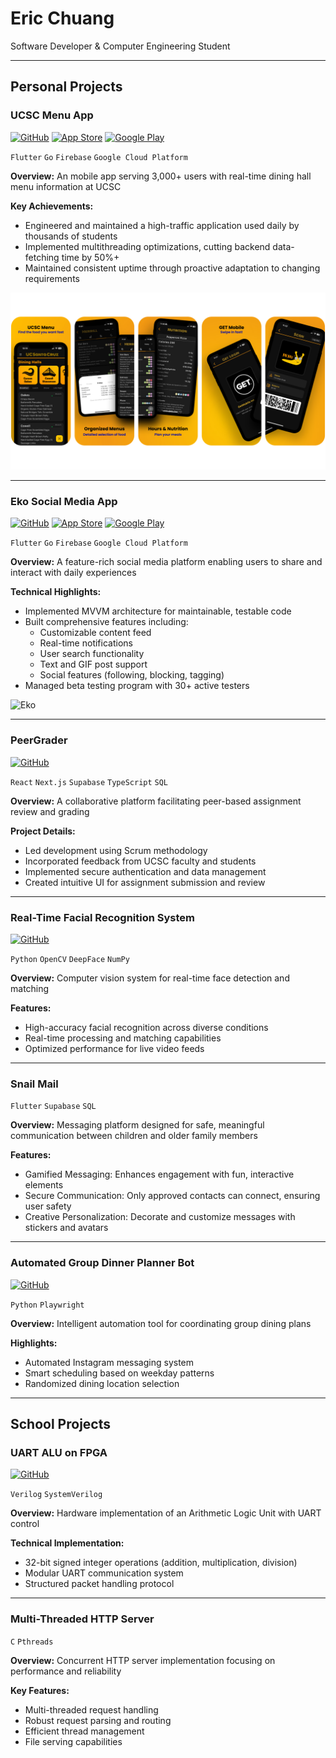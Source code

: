 # Eric Chuang

Software Developer & Computer Engineering Student

---

## Personal Projects

### UCSC Menu App

[![GitHub](https://img.shields.io/badge/GitHub-black.svg?style=flat-square&logo=github)](https://github.com/nunibye/menu-app)
[![App Store](https://img.shields.io/badge/Download_on_the_App_Store-black.svg?style=flat-square&logo=apple)](https://apps.apple.com/us/app/ucsc-menu/id1670523487?platform=iphone)
[![Google Play](https://img.shields.io/badge/Download_on_Google_Play-black.svg?style=flat-square&logo=google-play)](https://play.google.com/store/apps/details?id=com.orderOfTheCone.android.menu_app&hl=en_US&pli=1)

`Flutter` `Go` `Firebase` `Google Cloud Platform`

**Overview:** An mobile app serving 3,000+ users with real-time dining hall menu information at UCSC

**Key Achievements:**

- Engineered and maintained a high-traffic application used daily by thousands of students
- Implemented multithreading optimizations, cutting backend data-fetching time by 50%+
- Maintained consistent uptime through proactive adaptation to changing requirements

![UCSC Menu App](<menu-app.svg>)

---

### Eko Social Media App

[![GitHub](https://img.shields.io/badge/GitHub-black.svg?style=flat-square&logo=github)](https://github.com/nunibye/eko)
[![App Store](https://img.shields.io/badge/Download_on_the_App_Store-black.svg?style=flat-square&logo=apple)](https://apps.apple.com/us/app/eko/id6470772031?platform=iphone)
[![Google Play](https://img.shields.io/badge/Download_on_Google_Play-black.svg?style=flat-square&logo=google-play)](https://play.google.com/store/apps/details?id=com.echo.android&hl=en_US)

`Flutter` `Go` `Firebase` `Google Cloud Platform`

**Overview:** A feature-rich social media platform enabling users to share and interact with daily experiences

**Technical Highlights:**

- Implemented MVVM architecture for maintainable, testable code
- Built comprehensive features including:
  - Customizable content feed
  - Real-time notifications
  - User search functionality
  - Text and GIF post support
  - Social features (following, blocking, tagging)
- Managed beta testing program with 30+ active testers
  
![Eko](<eko.svg>)

---

### PeerGrader

[![GitHub](https://img.shields.io/badge/GitHub-black.svg?style=flat-square&logo=github)](https://github.com/christianknab/peergrader)

`React` `Next.js` `Supabase` `TypeScript` `SQL`

**Overview:** A collaborative platform facilitating peer-based assignment review and grading

**Project Details:**

- Led development using Scrum methodology
- Incorporated feedback from UCSC faculty and students
- Implemented secure authentication and data management
- Created intuitive UI for assignment submission and review

---

### Real-Time Facial Recognition System

[![GitHub](https://img.shields.io/badge/GitHub-black.svg?style=flat-square&logo=github)](https://github.com/ericbreh/face-watcher)

`Python` `OpenCV` `DeepFace` `NumPy`

**Overview:** Computer vision system for real-time face detection and matching

**Features:**

- High-accuracy facial recognition across diverse conditions
- Real-time processing and matching capabilities
- Optimized performance for live video feeds

---

### Snail Mail

`Flutter` `Supabase` `SQL`

**Overview:** Messaging platform designed for safe, meaningful communication between children and older family members

**Features:**

- Gamified Messaging: Enhances engagement with fun, interactive elements
- Secure Communication: Only approved contacts can connect, ensuring user safety
- Creative Personalization: Decorate and customize messages with stickers and avatars

---

### Automated Group Dinner Planner Bot

[![GitHub](https://img.shields.io/badge/GitHub-black.svg?style=flat-square&logo=github)](https://github.com/ericbreh/instagram-message-bot/blob/main/dinnerbot.py)

`Python` `Playwright`

**Overview:** Intelligent automation tool for coordinating group dining plans

**Highlights:**

- Automated Instagram messaging system
- Smart scheduling based on weekday patterns
- Randomized dining location selection

---

## School Projects

### UART ALU on FPGA

[![GitHub](https://img.shields.io/badge/GitHub-black.svg?style=flat-square&logo=github)](https://github.com/ericbreh/verilog-project-to-silicon/tree/main/fpga-uart-alu)

`Verilog` `SystemVerilog`

**Overview:** Hardware implementation of an Arithmetic Logic Unit with UART control

**Technical Implementation:**

- 32-bit signed integer operations (addition, multiplication, division)
- Modular UART communication system
- Structured packet handling protocol

---

### Multi-Threaded HTTP Server

`C` `Pthreads`

**Overview:** Concurrent HTTP server implementation focusing on performance and reliability

**Key Features:**

- Multi-threaded request handling
- Robust request parsing and routing
- Efficient thread management
- File serving capabilities
